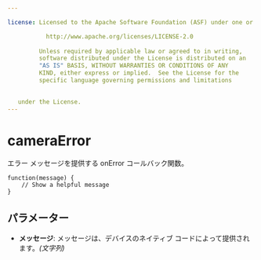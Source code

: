 ```yaml
---

license: Licensed to the Apache Software Foundation (ASF) under one or more contributor license agreements. See the NOTICE file distributed with this work for additional information regarding copyright ownership. The ASF licenses this file to you under the Apache License, Version 2.0 (the "License"); you may not use this file except in compliance with the License. You may obtain a copy of the License at

           http://www.apache.org/licenses/LICENSE-2.0
    
         Unless required by applicable law or agreed to in writing,
         software distributed under the License is distributed on an
         "AS IS" BASIS, WITHOUT WARRANTIES OR CONDITIONS OF ANY
         KIND, either express or implied.  See the License for the
         specific language governing permissions and limitations
    

   under the License.
---
```


# cameraError

エラー メッセージを提供する onError コールバック関数。

    function(message) {
        // Show a helpful message
    }
    

## パラメーター

*   **メッセージ**: メッセージは、デバイスのネイティブ コードによって提供されます。*(文字列)*